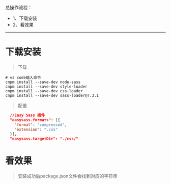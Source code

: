 总操作流程：
- 1、下载安装
- 2、看效果

***

# 下载安装

> 下载

```shell
# vs code输入命令
cnpm install --save-dev node-sass
cnpm install --save-dev style-loader 
cnpm install --save-dev css-loader 
cnpm install --save-dev sass-loader@7.3.1
```

> 配置

```json
  //Easy Sass 插件
  "easysass.formats": [{
    "format": "compressed",
    "extension": ".css"
  }],
  "easysass.targetDir": "./css/"
```

# 看效果

> 安装成功后package.json文件会找到对应的字符串
